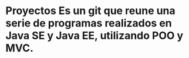 # Proyectos Es un git que reune una serie de programas realizados en Java SE y Java EE, utilizando POO y MVC.
